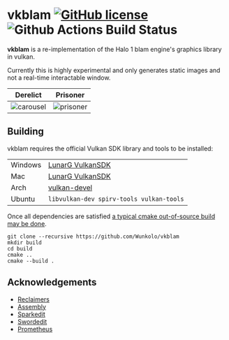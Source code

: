 # vkblam [![GitHub license](https://img.shields.io/badge/license-MIT-blue.svg)](https://raw.githubusercontent.com/Wunkolo/vkblam/main/LICENSE) ![Github Actions Build Status](https://github.com/Wunkolo/vkblam/actions/workflows/ci.yml/badge.svg?branch=main)

**vkblam** is a re-implementation of the Halo 1 blam engine's graphics library in vulkan.

Currently this is highly experimental and only generates static images and not a real-time interactable window.

Derelict|Prisoner
-|-
![carousel](media/carousel.png) | ![prisoner](media/prisoner.png)

## Building

vkblam requires the official Vulkan SDK library and tools to be installed:

|||
|-|-|
Windows|[LunarG VulkanSDK](https://vulkan.lunarg.com/sdk/home#windows)
Mac|[LunarG VulkanSDK](https://vulkan.lunarg.com/sdk/home#mac)
Arch|[vulkan-devel](https://archlinux.org/groups/x86_64/vulkan-devel/)
Ubuntu|`libvulkan-dev spirv-tools vulkan-tools`

Once all dependencies are satisfied
[a typical cmake out-of-source build may be done](https://preshing.com/20170511/how-to-build-a-cmake-based-project/#running-cmake-from-the-command-line).

```
git clone --recursive https://github.com/Wunkolo/vkblam
mkdir build
cd build
cmake ..
cmake --build .
```

## Acknowledgements

* [Reclaimers](https://c20.reclaimers.net/)
* [Assembly](https://github.com/XboxChaos/Assembly)
* [Sparkedit](https://github.com/HaloMods/SparkEdit)
* [Swordedit](https://github.com/ChadSki/Swordedit)
* [Prometheus](https://github.com/HaloMods/Prometheus)
